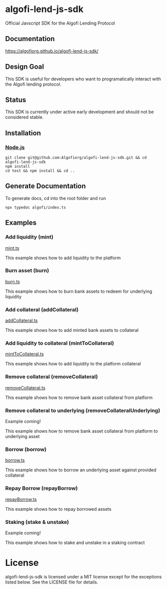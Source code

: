 # algofi-lend-js-sdk
Official Javscript SDK for the Algofi Lending Protocol

## Documentation
https://algofiorg.github.io/algofi-lend-js-sdk/

## Design Goal
This SDK is useful for developers who want to programatically interact with the Algofi lending protocol.

## Status
This SDK is currently under active early development and should not be considered stable.

## Installation

### [Node.js](https://nodejs.org/en/download/)

```
git clone git@github.com:Algofiorg/algofi-lend-js-sdk.git && cd algofi-lend-js-sdk
npm install
cd test && npm install && cd ..
```

## Generate Documentation

To generate docs, cd into the root folder and run

```
npx typedoc algofi/index.ts
```

## Examples

### Add liquidity (mint)
[mint.ts](https://github.com/Algofiorg/algofi-lend-js-sdk/blob/master/src/examples/mint.ts)

This example shows how to add liquidity to the platform

### Burn asset (burn)
[burn.ts](https://github.com/Algofiorg/algofi-lend-js-sdk/blob/master/src/examples/burn.ts)

This example shows how to burn bank assets to redeem for underlying liquidity

### Add collateral (addCollateral)
[addCollateral.ts](https://github.com/Algofiorg/algofi-lend-js-sdk/blob/master/src/examples/addCollateral.ts)

This example shows how to add minted bank assets to collateral

### Add liquidity to collateral (mintToCollateral)
[mintToCollateral.ts](https://github.com/Algofiorg/algofi-lend-js-sdk/blob/master/src/examples/mintToCollateral.ts)

This example shows how to add liquidity to the platform collateral

### Remove collateral (removeCollateral)
[removeCollateral.ts](https://github.com/Algofiorg/algofi-lend-js-sdk/blob/master/src/examples/removeCollateral.ts)

This example shows how to remove bank asset collateral from platform

### Remove collateral to underlying (removeCollateralUnderlying)
Example coming!

This example shows how to remove bank asset collateral from platform to underlying asset

### Borrow (borrow)
[borrow.ts](https://github.com/Algofiorg/algofi-lend-js-sdk/blob/master/src/examples/borrow.ts)

This example shows how to borrow an underlying asset against provided collateral

### Repay Borrow (repayBorrow)
[repayBorrow.ts](https://github.com/Algofiorg/algofi-lend-js-sdk/blob/master/src/examples/repayBorrow.ts)

This example shows how to repay borrowed assets

### Staking (stake & unstake)
Example coming!

This example shows how to stake and unstake in a staking contract

# License

algofi-lend-js-sdk is licensed under a MIT license except for the exceptions listed below. See the LICENSE file for details.
